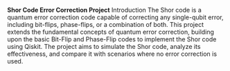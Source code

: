 **Shor Code Error Correction Project**
Introduction
The Shor code is a quantum error correction code capable of correcting any single-qubit error, including bit-flips, phase-flips, or a combination of both. 
This project extends the fundamental concepts of quantum error correction, building upon the basic Bit-Flip and Phase-Flip codes to implement the Shor code using Qiskit. 
The project aims to simulate the Shor code, analyze its effectiveness, and compare it with scenarios where no error correction is used.
